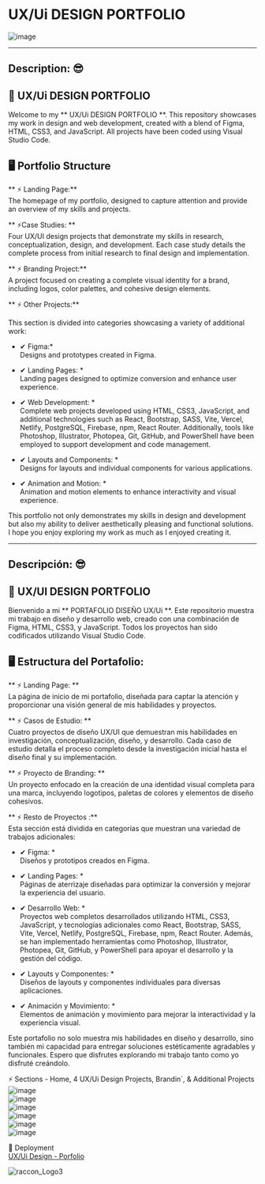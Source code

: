 # UX/Ui DESIGN PORTFOLIO </br>

![image](https://github.com/user-attachments/assets/49759c2a-a929-47da-99e0-054872259265) </br>

***************************************************************************************************************************************************************************************

## Description: 😎</br>

## 👀  UX/Ui DESIGN PORTFOLIO  </br>

Welcome to my ** UX/Ui DESIGN PORTFOLIO **. This repository showcases my work in design and web development, created with a blend of Figma, HTML, CSS3, and JavaScript. All projects have been coded using Visual Studio Code.

## 🖥  Portfolio Structure </br>

** ⚡ Landing Page:** </br> 
The homepage of my portfolio, designed to capture attention and provide an overview of my skills and projects.</br>

 ** ⚡Case Studies: **</br>
Four UX/UI design projects that demonstrate my skills in research, conceptualization, design, and development. Each case study details the complete process from initial research to final design and implementation.</br>

** ⚡ Branding Project:** </br>
A project focused on creating a complete visual identity for a brand, including logos, color palettes, and cohesive design elements.</br>

** ⚡ Other Projects:**</br> 

This section is divided into categories showcasing a variety of additional work:</br>

* ✔ Figma:*</br>
Designs and prototypes created in Figma.

* ✔ Landing Pages: *</br>
Landing pages designed to optimize conversion and enhance user experience.</br>

* ✔ Web Development: *</br>
Complete web projects developed using HTML, CSS3, JavaScript, and additional technologies such as React, Bootstrap, SASS, Vite, Vercel, Netlify, PostgreSQL, Firebase, npm, React Router. Additionally, tools like Photoshop, Illustrator, Photopea, Git, GitHub, and PowerShell have been employed to support development and code management.</br>

* ✔ Layouts and Components: *</br>
Designs for layouts and individual components for various applications.</br>

* ✔ Animation and Motion: *</br>
Animation and motion elements to enhance interactivity and visual experience.</br>

This portfolio not only demonstrates my skills in design and development but also my ability to deliver aesthetically pleasing and functional solutions. I hope you enjoy exploring my work as much as I enjoyed creating it.</br>

***************************************************************************************************************************************************************************************

## Descripción:  😎</br>

 ## 👀 UX/UI DESIGN PORTFOLIO </br>

Bienvenido a mi ** PORTAFOLIO DISEÑO UX/Ui **. Este repositorio muestra mi trabajo en diseño y desarrollo web, creado con una combinación de Figma, HTML, CSS3, y JavaScript. Todos los proyectos han sido codificados utilizando Visual Studio Code.</br>

## 🖥 Estructura del Portafolio: </br>

 ** ⚡ Landing Page: **</br>
La página de inicio de mi portafolio, diseñada para captar la atención y proporcionar una visión general de mis habilidades y proyectos.</br>

 ** ⚡ Casos de Estudio: **</br>
Cuatro proyectos de diseño UX/UI que demuestran mis habilidades en investigación, conceptualización, diseño, y desarrollo. Cada caso de estudio detalla el proceso completo desde la investigación inicial hasta el diseño final y su implementación.</br>

** ⚡ Proyecto de Branding: **</br>
Un proyecto enfocado en la creación de una identidad visual completa para una marca, incluyendo logotipos, paletas de colores y elementos de diseño cohesivos.</br>

** ⚡ Resto de Proyectos :**</br>
Esta sección está dividida en categorías que muestran una variedad de trabajos adicionales:</br>

* ✔ Figma: *</br>
Diseños y prototipos creados en Figma.</br>

* ✔ Landing Pages: *</br>
Páginas de aterrizaje diseñadas para optimizar la conversión y mejorar la experiencia del usuario.</br>

* ✔ Desarrollo Web: *</br>
Proyectos web completos desarrollados utilizando HTML, CSS3, JavaScript, y tecnologías adicionales como React, Bootstrap, SASS, Vite, Vercel, Netlify, PostgreSQL, Firebase, npm, React Router. Además, se han implementado herramientas como Photoshop, Illustrator, Photopea, Git, GitHub, y PowerShell para apoyar el desarrollo y la gestión del código.</br>

* ✔ Layouts y Componentes: *</br>
Diseños de layouts y componentes individuales para diversas aplicaciones.</br>

* ✔ Animación y Movimiento: *</br>
Elementos de animación y movimiento para mejorar la interactividad y la experiencia visual.</br>

Este portafolio no solo muestra mis habilidades en diseño y desarrollo, sino también mi capacidad para entregar soluciones estéticamente agradables y funcionales. Espero que disfrutes explorando mi trabajo tanto como yo disfruté creándolo.</br>

⚡ Sections - Home, 4 UX/Ui Design Projects,  Brandin´, & Additional Projects </br>
![image](https://github.com/user-attachments/assets/ebd04af8-77c1-4d1b-9949-da35e7d7e79c) </br>
![image](https://github.com/user-attachments/assets/a3442bd0-2f5f-49b0-95a6-c39942b11422) </br>
![image](https://github.com/user-attachments/assets/97141c9c-b7f1-4f2b-8877-1f1da5b696d3) </br>
![image](https://github.com/user-attachments/assets/7e0d1d1d-fa66-4279-816f-4b7cb7150d73) </br>
![image](https://github.com/user-attachments/assets/cd490028-d00e-4069-87d2-46e22969c039) </br>
![image](https://github.com/user-attachments/assets/c054ee1f-2902-4eed-a62e-93de7265b6de) </br>


🚀 Deployment </br>
[UX/Ui Design - Porfolio](https://design-portfolio-gilt-theta.vercel.app/) </br>

 ![raccon_Logo3](https://github.com/user-attachments/assets/67a05c36-88b4-47d1-b30f-5b6c1def7cec) </br>


